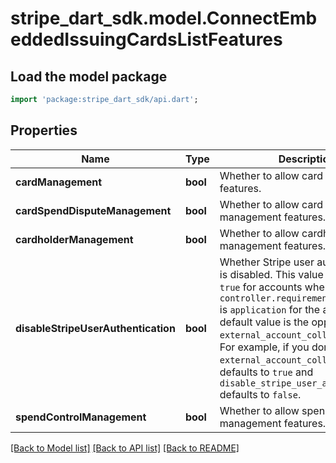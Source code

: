 # stripe_dart_sdk.model.ConnectEmbeddedIssuingCardsListFeatures

## Load the model package
```dart
import 'package:stripe_dart_sdk/api.dart';
```

## Properties
Name | Type | Description | Notes
------------ | ------------- | ------------- | -------------
**cardManagement** | **bool** | Whether to allow card management features. | 
**cardSpendDisputeManagement** | **bool** | Whether to allow card spend dispute management features. | 
**cardholderManagement** | **bool** | Whether to allow cardholder management features. | 
**disableStripeUserAuthentication** | **bool** | Whether Stripe user authentication is disabled. This value can only be `true` for accounts where `controller.requirement_collection` is `application` for the account. The default value is the opposite of the `external_account_collection` value. For example, if you don't set `external_account_collection`, it defaults to `true` and `disable_stripe_user_authentication` defaults to `false`. | 
**spendControlManagement** | **bool** | Whether to allow spend control management features. | 

[[Back to Model list]](../README.md#documentation-for-models) [[Back to API list]](../README.md#documentation-for-api-endpoints) [[Back to README]](../README.md)


